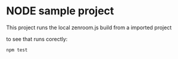 # NODE sample project

This project runs the local zenroom.js build from a imported project

to see that runs corectly:
```bash
npm test
```


